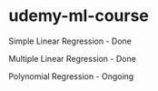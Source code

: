 # udemy-ml-course

Simple Linear Regression - Done

Multiple Linear Regression - Done

Polynomial Regression - Ongoing
